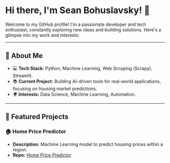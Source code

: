 # Hi there, I'm Sean Bohuslavsky! 👋

Welcome to my GitHub profile! I'm a passionate developer and tech enthusiast, constantly exploring new ideas and building solutions. Here's a glimpse into my work and interests:

---

## 🚀 About Me
- 💻 **Tech Stack:** Python, Machine Learning, Web Scraping (Scrapy), Streamlit.
- 📚 **Current Project:** Building AI-driven tools for real-world applications, focusing on housing market predictions.
- 🌍 **Interests:** Data Science, Machine Learning, Automation.

---

## 🌟 Featured Projects
### **🏠 Home Price Predictor**
- **Description:** Machine Learning model to predict housing prices within a region.
- **Repo:** [Home Price Predictor](https://github.com/SeanBo22/home-price-predictor)


